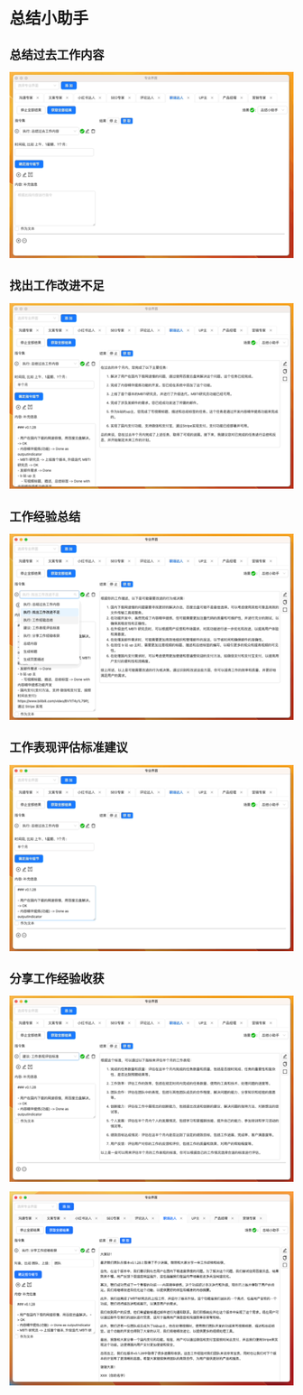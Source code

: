 # 总结小助手

## 总结过去工作内容

![](./img/6-summaryAssitant/2023-09-23-img-1-GPT%20AI%20Flow-demo-summaryAssitant.gif)

## 找出工作改进不足

![](./img/6-summaryAssitant/2023-09-23-img-2-GPT%20AI%20Flow-demo-summaryAssitant.gif)

## 工作经验总结

![](./img/6-summaryAssitant/2023-09-23-img-3-GPT%20AI%20Flow-demo-summaryAssitant.gif)

## 工作表现评估标准建议

![](./img/6-summaryAssitant/2023-09-23-img-4-GPT%20AI%20Flow-demo-summaryAssitant.gif)

## 分享工作经验收获

![](./img/6-summaryAssitant/2023-09-23-img-5-GPT%20AI%20Flow-demo-summaryAssitant.gif)

![](./img/6-summaryAssitant/2023-09-23-img-5-GPT%20AI%20Flow-demo-summaryAssitant-Done.png)
